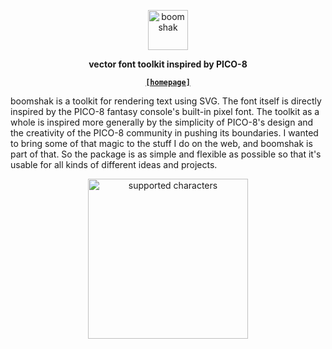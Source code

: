 <p align="center">
  <img
    alt="boomshak"
    src="https://hen.cat/boomshak/boomshak.svg"
    height="64"
  />
</p>

<p align="center">
  <strong>
    vector font toolkit inspired by PICO-8
  </strong>
</p>

<p align="center">
  <a href="https://hen.cat/boomshak">
    <strong><code>[homepage]</code></strong>
  </a>
</p>

<p itemprop="abstract">
  boomshak is a toolkit for rendering text using SVG.
  The font itself is directly inspired by the PICO-8 fantasy
  console's built-in pixel font.
  The toolkit as a whole is inspired more generally by the
  simplicity of PICO-8's design and the creativity of the
  PICO-8 community in pushing its boundaries.
  I wanted to bring some of that magic to the stuff I do on the
  web, and boomshak is part of that.
  So the package is as simple and flexible as possible so that
  it's usable for all kinds of different ideas and projects.
</p>

<p align="center">
  <img
    alt="supported characters"
    src="https://hen.cat/boomshak/characters.svg"
    height="256"
  />
</p>
